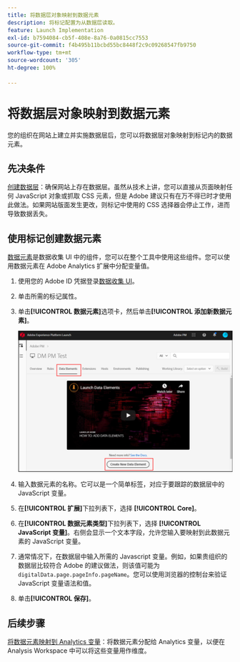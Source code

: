 ```yaml
---
title: 将数据层对象映射到数据元素
description: 将标记配置为从数据层读取。
feature: Launch Implementation
exl-id: b7594084-cb5f-408e-8a76-0a0815cc7553
source-git-commit: f4b495b11bcbd55bc8448f2c9c09268547fb9750
workflow-type: tm+mt
source-wordcount: '305'
ht-degree: 100%

---
```


# 将数据层对象映射到数据元素

您的组织在网站上建立并实施数据层后，您可以将数据层对象映射到标记内的数据元素。

## 先决条件

[创建数据层](../prepare/data-layer.md)：确保网站上存在数据层。虽然从技术上讲，您可以直接从页面映射任何 JavaScript 对象或抓取 CSS 元素，但是 Adobe 建议只有在万不得已时才使用此做法。如果网站版面发生更改，则标记中使用的 CSS 选择器会停止工作，进而导致数据丢失。

## 使用标记创建数据元素

[数据元素](https://experienceleague.adobe.com/docs/experience-platform/tags/ui/data-elements.html?lang=zh-Hans)是数据收集 UI 中的组件，您可以在整个工具中使用这些组件。您可以使用数据元素在 Adobe Analytics 扩展中分配变量值。

1. 使用您的 Adobe ID 凭据登录[数据收集 UI](https://experience.adobe.com/data-collection)。
1. 单击所需的标记属性。
1. 单击&#x200B;**[!UICONTROL 数据元素]**&#x200B;选项卡，然后单击&#x200B;**[!UICONTROL 添加新数据元素]**。

   ![创建数据元素](assets/createelement.png)

1. 输入数据元素的名称。它可以是一个简单标签，对应于要跟踪的数据层中的 JavaScript 变量。
1. 在&#x200B;**[!UICONTROL 扩展]**&#x200B;下拉列表下，选择 **[!UICONTROL Core]**。
1. 在&#x200B;**[!UICONTROL 数据元素类型]**&#x200B;下拉列表下，选择 **[!UICONTROL JavaScript 变量]**。右侧会显示一个文本字段，允许您输入要映射到此数据元素的 JavaScript 变量。
1. 通常情况下，在数据层中输入所需的 Javascript 变量。例如，如果贵组织的数据层比较符合 Adobe 的建议做法，则该值可能为 `digitalData.page.pageInfo.pageName`。您可以使用浏览器的控制台来验证 JavaScript 变量语法和值。
1. 单击&#x200B;**[!UICONTROL 保存]**。

## 后续步骤

[将数据元素映射到 Analytics 变量](elements-to-variable.md)：将数据元素分配给 Analytics 变量，以便在 Analysis Workspace 中可以将这些变量用作维度。
